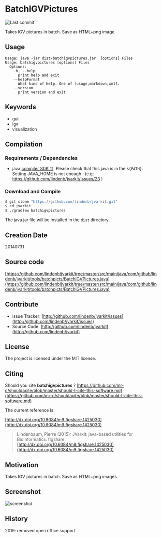 # BatchIGVPictures

![Last commit](https://img.shields.io/github/last-commit/lindenb/jvarkit.png)

Takes IGV pictures in batch. Save as HTML+png image


## Usage

```
Usage: java -jar dist/batchigvpictures.jar  [options] Files
Usage: batchigvpictures [options] Files
  Options:
    -h, --help
      print help and exit
    --helpFormat
      What kind of help. One of [usage,markdown,xml].
    --version
      print version and exit

```


## Keywords

 * gui
 * igv
 * visualization


## Compilation

### Requirements / Dependencies

* java [compiler SDK 11](https://jdk.java.net/11/). Please check that this java is in the `${PATH}`. Setting JAVA_HOME is not enough : (e.g: https://github.com/lindenb/jvarkit/issues/23 )


### Download and Compile

```bash
$ git clone "https://github.com/lindenb/jvarkit.git"
$ cd jvarkit
$ ./gradlew batchigvpictures
```

The java jar file will be installed in the `dist` directory.


## Creation Date

20140731

## Source code 

[https://github.com/lindenb/jvarkit/tree/master/src/main/java/com/github/lindenb/jvarkit/tools/batchpicts/BatchIGVPictures.java](https://github.com/lindenb/jvarkit/tree/master/src/main/java/com/github/lindenb/jvarkit/tools/batchpicts/BatchIGVPictures.java)


## Contribute

- Issue Tracker: [http://github.com/lindenb/jvarkit/issues](http://github.com/lindenb/jvarkit/issues)
- Source Code: [http://github.com/lindenb/jvarkit](http://github.com/lindenb/jvarkit)

## License

The project is licensed under the MIT license.

## Citing

Should you cite **batchigvpictures** ? [https://github.com/mr-c/shouldacite/blob/master/should-I-cite-this-software.md](https://github.com/mr-c/shouldacite/blob/master/should-I-cite-this-software.md)

The current reference is:

[http://dx.doi.org/10.6084/m9.figshare.1425030](http://dx.doi.org/10.6084/m9.figshare.1425030)

> Lindenbaum, Pierre (2015): JVarkit: java-based utilities for Bioinformatics. figshare.
> [http://dx.doi.org/10.6084/m9.figshare.1425030](http://dx.doi.org/10.6084/m9.figshare.1425030)

## Motivation

Takes IGV pictures in batch. Save as HTML+png images

## Screenshot

![screenshot](http://i.imgur.com/pasROkt.jpg)

## History

2019: removed open office support

